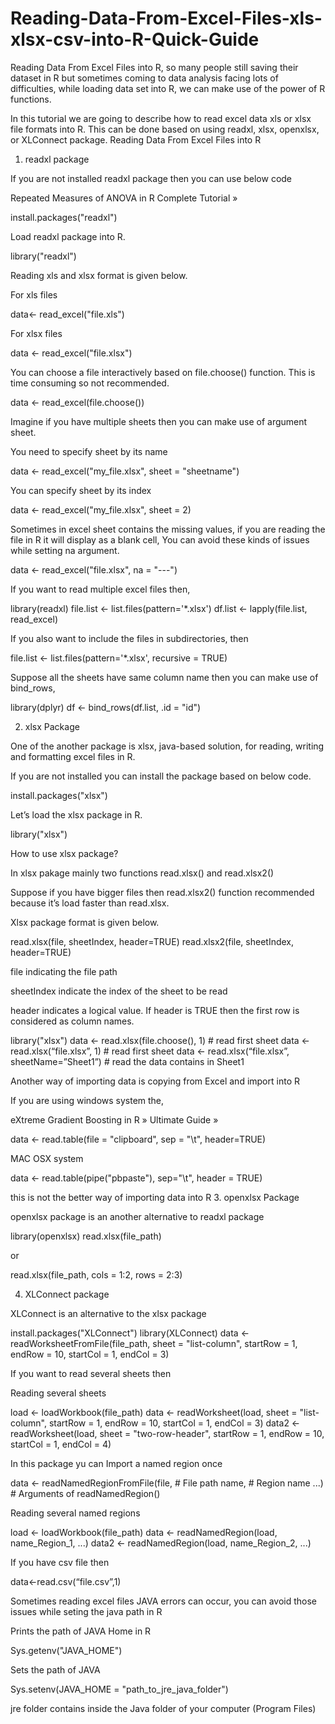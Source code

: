 # Reading-Data-From-Excel-Files-xls-xlsx-csv-into-R-Quick-Guide

Reading Data From Excel Files into R, so many people still saving their dataset in R but sometimes coming to data analysis facing lots of difficulties, while loading data set into R, we can make use of the power of R functions.

In this tutorial we are going to describe how to read excel data xls or xlsx file formats into R. This can be done based on using readxl, xlsx, openxlsx, or XLConnect package.
Reading Data From Excel Files into R
1. readxl package

If you are not installed readxl package then you can use below code

Repeated Measures of ANOVA in R Complete Tutorial »

install.packages("readxl")

Load readxl package into R.

library("readxl")

Reading xls and xlsx format is given below.

For xls files

data<- read_excel("file.xls")

For xlsx files

data <- read_excel("file.xlsx")

You can choose a file interactively based on file.choose() function. This is time consuming so not recommended.

data <- read_excel(file.choose())

Imagine if you have multiple sheets then you can make use of argument sheet.

You need to specify sheet by its name

data <- read_excel("my_file.xlsx", sheet = "sheetname")

You can specify sheet by its index

data <- read_excel("my_file.xlsx", sheet = 2)

Sometimes in excel sheet contains the missing values, if you are reading the file in R it will display as a blank cell, You can avoid these kinds of issues while setting na argument.

data <- read_excel("file.xlsx", na = "---")

If you want to read multiple excel files then,

library(readxl)
file.list <- list.files(pattern='*.xlsx')
df.list <- lapply(file.list, read_excel)

If you also want to include the files in subdirectories, then

file.list <- list.files(pattern='*.xlsx', recursive = TRUE)

Suppose all the sheets have same column name then you can make use of bind_rows,

library(dplyr)
df <- bind_rows(df.list, .id = "id")

2. xlsx Package

One of the another package is xlsx,  java-based solution, for reading, writing and formatting excel files in R.

If you are not installed you can install the package based on below code.

install.packages("xlsx")

Let’s load the xlsx package in R.

library("xlsx")

How to use xlsx package?

In xlsx pakage mainly two functions read.xlsx() and read.xlsx2()

Suppose if you have bigger files then read.xlsx2() function recommended because it’s load faster than read.xlsx.

Xlsx package format is given below.

read.xlsx(file, sheetIndex, header=TRUE)
read.xlsx2(file, sheetIndex, header=TRUE)

file indicating the file path

sheetIndex indicate the index of the sheet to be read

header indicates a logical value. If header is TRUE then the first row is considered as column names.

library("xlsx")
data <- read.xlsx(file.choose(), 1)  # read first sheet
data <- read.xlsx(“file.xlsx”, 1)  # read first sheet
data <- read.xlsx(“file.xlsx”, sheetName=”Sheet1”)  # read the data contains in Sheet1

Another way of importing data is copying from Excel and import into R

If you are using windows system the,

eXtreme Gradient Boosting in R » Ultimate Guide »

data <- read.table(file = "clipboard", sep = "\t", header=TRUE)

MAC OSX system

data <- read.table(pipe("pbpaste"), sep="\t", header = TRUE)

this is not the better way of importing data into R
3. openxlsx Package

openxlsx package is an another alternative to readxl package

library(openxlsx)
read.xlsx(file_path)

or

read.xlsx(file_path, cols = 1:2, rows = 2:3)

4. XLConnect package

XLConnect is an alternative to the xlsx package

install.packages("XLConnect")
library(XLConnect)
data <- readWorksheetFromFile(file_path, sheet = "list-column",
                              startRow = 1, endRow = 10,
                              startCol = 1, endCol = 3)

If you want to read several sheets then

Reading several sheets

load <- loadWorkbook(file_path)
data <- readWorksheet(load, sheet = "list-column",
                      startRow = 1, endRow = 10,
                      startCol = 1, endCol = 3)
data2 <- readWorksheet(load, sheet = "two-row-header",
                       startRow = 1, endRow = 10,
                       startCol = 1, endCol = 4)

In this package yu can Import a named region once

data <- readNamedRegionFromFile(file, # File path
                                name, # Region name
                                ...)  # Arguments of readNamedRegion()

Reading several named regions

load <- loadWorkbook(file_path)
data <- readNamedRegion(load, name_Region_1, ...)
data2 <- readNamedRegion(load, name_Region_2, ...)

If you have csv file then

data<-read.csv(“file.csv”,1)

Sometimes reading excel files JAVA errors can occur, you can avoid those issues while seting the java path in R

Prints the path of JAVA Home in R

Sys.getenv("JAVA_HOME")

Sets the path of JAVA

Sys.setenv(JAVA_HOME = "path_to_jre_java_folder")

jre folder contains inside the Java folder of your computer (Program Files)
